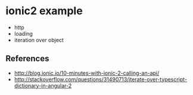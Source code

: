 # ionic2 example

* http
* loading
* iteration over object

## References
* http://blog.ionic.io/10-minutes-with-ionic-2-calling-an-api/
* http://stackoverflow.com/questions/31490713/iterate-over-typescript-dictionary-in-angular-2
